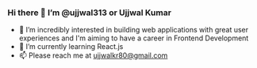 ### Hi there 👋 I’m @ujjwal313 or Ujjwal Kumar

- 👀 I’m incredibly interested in building web applications with great user experiences and I'm aiming to have a career in Frontend Development
- 🌱 I’m currently learning React.js
- 📫 Please reach me at ujjwalkr80@gmail.com

<!--
**ujjwal313/ujjwal313** is a ✨ _special_ ✨ repository because its `README.md` (this file) appears on your GitHub profile.

Here are some ideas to get you started:

- 🔭 I’m currently working on ...
- 🌱 I’m currently learning ...
- 👯 I’m looking to collaborate on ...
- 🤔 I’m looking for help with ...
- 💬 Ask me about ...
- 📫 How to reach me: ...
- 😄 Pronouns: ...
- ⚡ Fun fact: ...
-->

